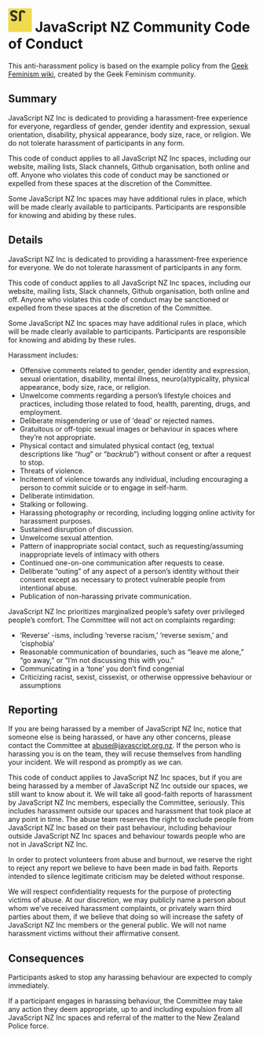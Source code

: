 # ![JavaScript NZ Logo](Logo-48.png) JavaScript NZ Community Code of Conduct

This anti-harassment policy is based on the example policy from the [Geek Feminism wiki](http://geekfeminism.wikia.com/wiki/Community_anti-harassment), created by the Geek Feminism community.

## Summary

JavaScript NZ Inc is dedicated to providing a harassment-free experience for everyone, regardless of gender, gender identity and expression, sexual orientation, disability, physical appearance, body size, race, or religion. We do not tolerate harassment of participants in any form.

This code of conduct applies to all JavaScript NZ Inc spaces, including our website, mailing lists, Slack channels, Github organisation, both online and off. Anyone who violates this code of conduct may be sanctioned or expelled from these spaces at the discretion of the Committee.

Some JavaScript NZ Inc spaces may have additional rules in place, which will be made clearly available to participants. Participants are responsible for knowing and abiding by these rules.

## Details

JavaScript NZ Inc is dedicated to providing a harassment-free experience for everyone. We do not tolerate harassment of participants in any form.

This code of conduct applies to all JavaScript NZ Inc spaces, including our website, mailing lists, Slack channels, Github organisation, both online and off. Anyone who violates this code of conduct may be sanctioned or expelled from these spaces at the discretion of the Committee.

Some JavaScript NZ Inc spaces may have additional rules in place, which will be made clearly available to participants. Participants are responsible for knowing and abiding by these rules.

Harassment includes:

* Offensive comments related to gender, gender identity and expression, sexual orientation, disability, mental illness, neuro(a)typicality, physical appearance, body size, race, or religion.
* Unwelcome comments regarding a person’s lifestyle choices and practices, including those related to food, health, parenting, drugs, and employment.
* Deliberate misgendering or use of ‘dead’ or rejected names.
* Gratuitous or off-topic sexual images or behaviour  in spaces where they’re not appropriate.
* Physical contact and simulated physical contact (eg, textual descriptions like “*hug*” or “*backrub*”) without consent or after a request to stop.
* Threats of violence.
* Incitement of violence towards any individual, including encouraging a person to commit suicide or to engage in self-harm.
* Deliberate intimidation.
* Stalking or following.
* Harassing photography or recording, including logging online activity for harassment purposes.
* Sustained disruption of discussion.
* Unwelcome sexual attention.
* Pattern of inappropriate social contact, such as requesting/assuming inappropriate levels of intimacy with others
* Continued one-on-one communication after requests to cease.
* Deliberate “outing” of any aspect of a person’s identity without their consent except as necessary to protect vulnerable people from intentional abuse.
* Publication of non-harassing private communication.

JavaScript NZ Inc prioritizes marginalized people’s safety over privileged people’s comfort. The Committee will not act on complaints regarding:

* ‘Reverse’ -isms, including ‘reverse racism,’ ‘reverse sexism,’ and ‘cisphobia’
* Reasonable communication of boundaries, such as “leave me alone,” “go away,” or “I’m not discussing this with you.”
* Communicating in a ‘tone’ you don’t find congenial
* Criticizing racist, sexist, cissexist, or otherwise oppressive behaviour or assumptions

## Reporting

If you are being harassed by a member of JavaScript NZ Inc, notice that someone else is being harassed, or have any other concerns, please contact the Committee at [abuse@javascript.org.nz](mailto:abuse@javascript.org.nz). If the person who is harassing you is on the team, they will recuse themselves from handling your incident. We will respond as promptly as we can.

This code of conduct applies to JavaScript NZ Inc spaces, but if you are being harassed by a member of JavaScript NZ Inc outside our spaces, we still want to know about it. We will take all good-faith reports of harassment by JavaScript NZ Inc members, especially the Committee, seriously. This includes harassment outside our spaces and harassment that took place at any point in time. The abuse team reserves the right to exclude people from JavaScript NZ Inc based on their past behaviour, including behaviour outside JavaScript NZ Inc spaces and behaviour towards people who are not in JavaScript NZ Inc.

In order to protect volunteers from abuse and burnout, we reserve the right to reject any report we believe to have been made in bad faith. Reports intended to silence legitimate criticism may be deleted without response.

We will respect confidentiality requests for the purpose of protecting victims of abuse. At our discretion, we may publicly name a person about whom we’ve received harassment complaints, or privately warn third parties about them, if we believe that doing so will increase the safety of JavaScript NZ Inc members or the general public. We will not name harassment victims without their affirmative consent.

## Consequences

Participants asked to stop any harassing behaviour are expected to comply immediately.

If a participant engages in harassing behaviour, the Committee may take any action they deem appropriate, up to and including expulsion from all JavaScript NZ Inc spaces and referral of the matter to the New Zealand Police force.
